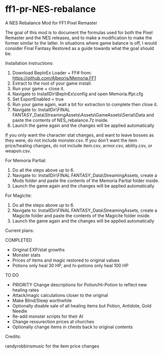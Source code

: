 # ff1-pr-NES-rebalance
A NES Rebalance Mod for FF1 Pixel Remaster

The goal of this mod is to document the formulas used for both the Pixel Remaster and the NES releases, and to make a modification to make the former similar to the latter. In situations where game balance is off, I would consider Final Fantasy Restored as a guide towards what the goal should be.

Installation instructions:

1. Download BepInEx Loader + FF# from: https://github.com/Albeoris/Memoria.FF1
2. Extract to the root of your game install.
3. Run your game + close it.
4. Navigate to InstallDir\BepInEx\config and open Memoria.ffpr.cfg
5. Set ExportEnabled = true
6. Run your game again, wait a bit for extraction to complete then close it.
7. Navigate to: InstallDir\FINAL FANTASY_Data\StreamingAssets\Assets\GameAssets\Serial\Data and paste the contents of NES_rebalance.7z inside.
8. Launch the game again and the changes will be applied automatically

If you only want the character stat changes, and want to leave bosses as they were, do not include monster.csv. If you don't want the item price/healing changes, do not include item.csv, armor.csv, ability.csv, or weapon.csv.

For Memoria Partial:

1. Do all the steps above up to 6.
2. Navigate to:  InstallDir\FINAL FANTASY_Data\StreamingAssets, create a Mods folder and paste the contents of the Memoria Partial folder inside.
3. Launch the game again and the changes will be applied automatically

For Magicite:

1. Do all the steps above up to 6.
2. Navigate to:  InstallDir\FINAL FANTASY_Data\StreamingAssets, create a Magicite folder and paste the contents of the Magicite folder inside.
3. Launch the game again and the changes will be applied automatically

Current plans:

COMPLETED

- Original EXP/stat growths
- Monster stats
- Prices of items and magic restored to original values
- Potions only heal 30 HP, and hi-potions only heal 100 HP

TO DO

- PRIORITY Change descriptions for Potion/Hi-Potion to reflect new healing rates
- Attack/magic calculations closer to the original
- Make Blind/Sleep worthwhile
- Optionally disable sale of all healing items but Potion, Antidote, Gold Needle
- Re-add monster scripts for their AI
- Change ressurection prices at churches
- Optionally change items in chests back to original contents

Credits:

randyrobbinsmusic for the item price changes